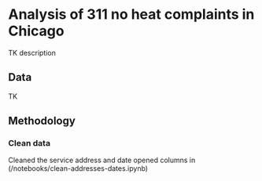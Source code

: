 # Analysis of 311 no heat complaints in Chicago
TK description

## Data
TK 

## Methodology

### Clean data
Cleaned the service address and date opened columns in (/notebooks/clean-addresses-dates.ipynb)